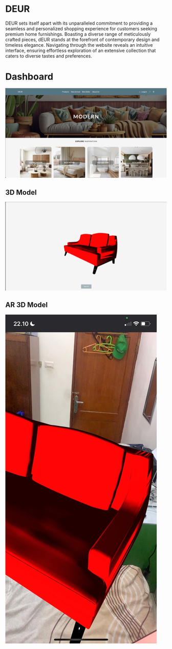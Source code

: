 # DEUR
DEUR sets itself apart with its unparalleled commitment to providing a seamless and personalized shopping experience for customers seeking premium home furnishings. Boasting a diverse range of meticulously crafted pieces, dEUR stands at the forefront of contemporary design and timeless elegance. Navigating through the website reveals an intuitive interface, ensuring effortless exploration of an extensive collection that caters to diverse tastes and preferences.

# Dashboard
![Dashboard](public/images/screenshot/3.png)

 ## 3D Model
![3D Model](public/images/screenshot/2.jpg)


## AR 3D Model
![AR 3D](public/images/screenshot/1.jpg)